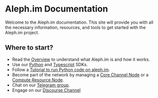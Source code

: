 # Aleph.im Documentation

Welcome to the Aleph.im documentation. This site will provide you with all the necessary
information, resources, and tools to get started with the Aleph.im project. 

## Where to start?

- Read the [Overview](./overview.md) to understand what Aleph.im is and how it works.
- Use our [Python](./libraries/python.md) and [Typescript](./libraries/typescript.md) SDKs.
- Follow a [Tutorial to run Python code on aleph.im](guides/python/getting_started.md).
- Become part of the network by managing a [Core Channel Node](nodes/core/index.md) or a [Compute Resource Node](./nodes/compute.md).
- Chat on our [Telegram group](https://t.me/alephim).
- Engage on our [Discourse Channel](https://community.aleph.im/)
